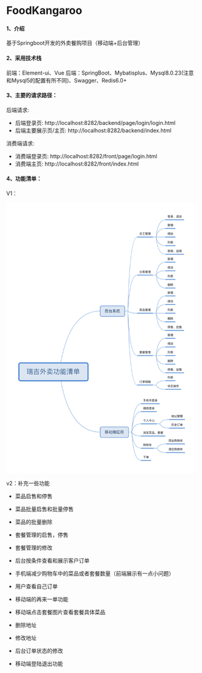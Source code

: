 # FoodKangaroo

#### 1、介绍
基于Springboot开发的外卖餐购项目（移动端+后台管理）



#### 2、采用技术栈
前端：Element-ui、Vue
后端：SpringBoot、Mybatisplus、Mysql8.0.23(注意和Mysql5的配置有所不同)、Swagger、Redis6.0+



#### 3、主要的请求路径：

后端请求:

- 后端登录页:  http://localhost:8282/backend/page/login/login.html
- 后端主要展示页/主页: http://localhost:8282/backend/index.html

消费端请求:

- 消费端登录页: http://localhost:8282/front/page/login.html
- 消费端主页: http://localhost:8282/front/index.html



#### 4、功能清单：
V1：

![功能清单](https://github.com/yifanzhang13/FoodKangaroo/blob/main/img/list.png)

v2：补充一些功能

- 菜品启售和停售

- 菜品批量启售和批量停售

- 菜品的批量删除

- 套餐管理的启售，停售

- 套餐管理的修改

- 后台按条件查看和展示客户订单

- 手机端减少购物车中的菜品或者套餐数量（前端展示有一点小问题）

- 用户查看自己订单

- 移动端的再来一单功能

- 移动端点击套餐图片查看套餐具体菜品

- 删除地址

- 修改地址

- 后台订单状态的修改

- 移动端登陆退出功能
  